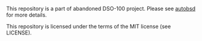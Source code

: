 This repository is a part of abandoned DSO-100 project. Please see 
[autobsd](https://github.com/moon-touched/autobsd) for more details.

This repository is licensed under the terms of the MIT license (see LICENSE).
